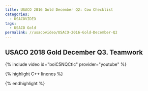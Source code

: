 ```yaml
---
title: USACO 2016 Gold December Q2: Cow Checklist
categories:
  - USACOVIDEO
tags:
  - USACO Gold
permalink: //usacovideo/USACO-2016-Gold-December-Q2
---
```

  
## USACO 2018 Gold December Q3. Teamwork
  
{% include video id="boiC5NQCtlc" provider="youtube" %}
  
  
{% highlight C++ linenos %}
  
{% endhighlight %}  

